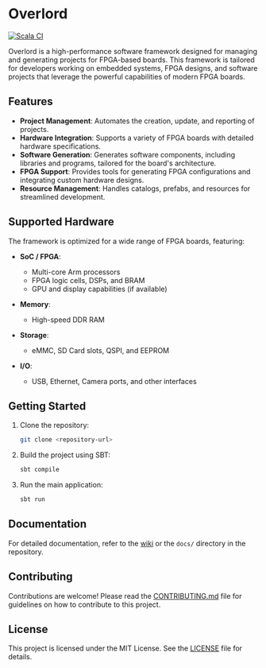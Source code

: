 # Overlord

[![Scala CI](https://github.com/username/overlord/actions/workflows/scala.yml/badge.svg)](https://github.com/username/overlord/actions/workflows/scala.yml)

Overlord is a high-performance software framework designed for managing and generating projects for FPGA-based boards. This framework is tailored for developers working on embedded systems, FPGA designs, and software projects that leverage the powerful capabilities of modern FPGA boards.

## Features

- **Project Management**: Automates the creation, update, and reporting of projects.
- **Hardware Integration**: Supports a variety of FPGA boards with detailed hardware specifications.
- **Software Generation**: Generates software components, including libraries and programs, tailored for the board's architecture.
- **FPGA Support**: Provides tools for generating FPGA configurations and integrating custom hardware designs.
- **Resource Management**: Handles catalogs, prefabs, and resources for streamlined development.

## Supported Hardware

The framework is optimized for a wide range of FPGA boards, featuring:

- **SoC / FPGA**:
  - Multi-core Arm processors
  - FPGA logic cells, DSPs, and BRAM
  - GPU and display capabilities (if available)

- **Memory**:
  - High-speed DDR RAM

- **Storage**:
  - eMMC, SD Card slots, QSPI, and EEPROM

- **I/O**:
  - USB, Ethernet, Camera ports, and other interfaces

## Getting Started

1. Clone the repository:
   ```bash
   git clone <repository-url>
   ```

2. Build the project using SBT:
   ```bash
   sbt compile
   ```

3. Run the main application:
   ```bash
   sbt run
   ```

## Documentation

For detailed documentation, refer to the [wiki](<wiki-url>) or the `docs/` directory in the repository.

## Contributing

Contributions are welcome! Please read the [CONTRIBUTING.md](<contributing-url>) file for guidelines on how to contribute to this project.

## License

This project is licensed under the MIT License. See the [LICENSE](LICENSE) file for details.
